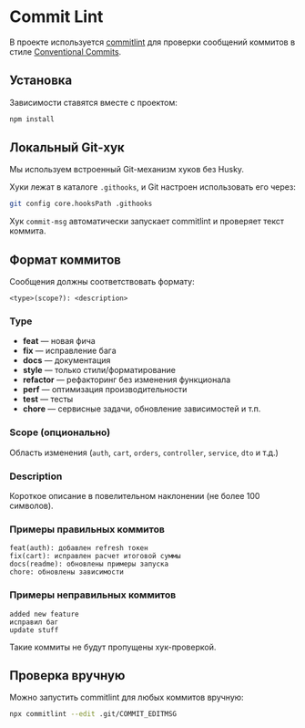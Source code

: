 # Commit Lint

В проекте используется [commitlint](https://commitlint.js.org) для проверки сообщений коммитов в стиле [Conventional Commits](https://www.conventionalcommits.org).

## Установка
Зависимости ставятся вместе с проектом:

```bash
npm install
```

## Локальный Git-хук
Мы используем встроенный Git-механизм хуков без Husky.

Хуки лежат в каталоге `.githooks`, и Git настроен использовать его через:

```bash
git config core.hooksPath .githooks
```

Хук `commit-msg` автоматически запускает commitlint и проверяет текст коммита.

## Формат коммитов
Сообщения должны соответствовать формату:

```
<type>(scope?): <description>
```

### Type
- **feat** — новая фича
- **fix** — исправление бага
- **docs** — документация
- **style** — только стили/форматирование
- **refactor** — рефакторинг без изменения функционала
- **perf** — оптимизация производительности
- **test** — тесты
- **chore** — сервисные задачи, обновление зависимостей и т.п.

### Scope (опционально)
Область изменения (`auth`, `cart`, `orders`, `controller`, `service`, `dto` и т.д.)

### Description
Короткое описание в повелительном наклонении (не более 100 символов).

### Примеры правильных коммитов
```
feat(auth): добавлен refresh токен
fix(cart): исправлен расчет итоговой суммы
docs(readme): обновлены примеры запуска
chore: обновлены зависимости
```

### Примеры неправильных коммитов
```
added new feature
исправил баг
update stuff
```

Такие коммиты не будут пропущены хук-проверкой.

## Проверка вручную
Можно запустить commitlint для любых коммитов вручную:

```bash
npx commitlint --edit .git/COMMIT_EDITMSG
```

